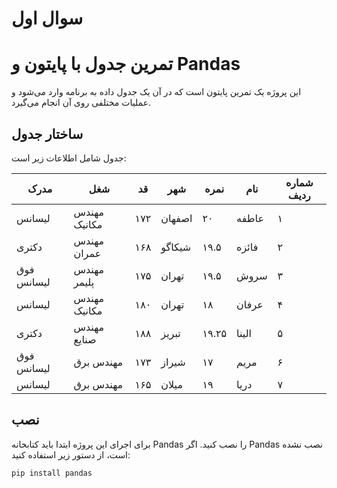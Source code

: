 # سوال اول
# تمرین جدول با پایتون و Pandas

این پروژه یک تمرین پایتون است که در آن یک جدول داده به برنامه وارد می‌شود و عملیات مختلفی روی آن انجام می‌گیرد.

## ساختار جدول

جدول شامل اطلاعات زیر است:

| مدرک         | شغل           | قد   | شهر    | نمره  | نام     | شماره ردیف |
|--------------|----------------|------|--------|-------|---------|------------|
| لیسانس       | مهندس مکانیک   | ۱۷۲   | اصفهان | ۲۰    | عاطفه     | ۱          |
| دکتری        | مهندس عمران     | ۱۶۸   | شیکاگو | ۱۹.۵  | فائزه      | ۲          |
| فوق لیسانس   | مهندس پلیمر     | ۱۷۵   | تهران   | ۱۹.۵  | سروش    | ۳          |
| لیسانس       | مهندس مکانیک   | ۱۸۰   | تهران   | ۱۸    | عرفان     | ۴          |
| دکتری        | مهندس صنایع    | ۱۸۸   | تبریز    | ۱۹.۲۵ | الینا      | ۵          |
| فوق لیسانس   | مهندس برق      | ۱۷۳  | شیراز    | ۱۷   | مریم      | ۶          |
| لیسانس       | مهندس برق      | ۱۶۵  | میلان    | ۱۹    | دریا      | ۷          |

## نصب

برای اجرای این پروژه ابتدا باید کتابخانه Pandas را نصب کنید. اگر Pandas نصب نشده است، از دستور زیر استفاده کنید:

```bash
pip install pandas
